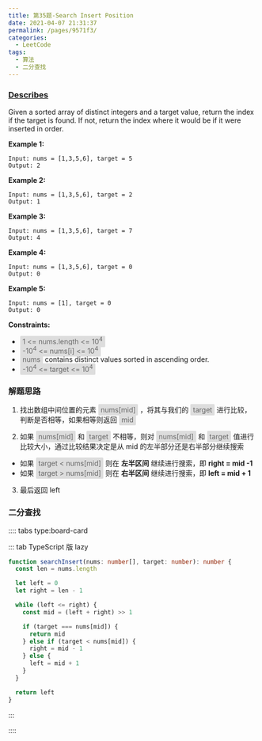 ```yaml
---
title: 第35题-Search Insert Position
date: 2021-04-07 21:31:37
permalink: /pages/9571f3/
categories:
  - LeetCode
tags:
  - 算法
  - 二分查找
---
```


### [Describes](https://leetcode-cn.com/problems/search-in-rotated-sorted-array/)

Given a sorted array of distinct integers and a target value, return the index if the target is found. If not, return the index where it would be if it were inserted in order.

<!-- more -->

**Example 1:**

```
Input: nums = [1,3,5,6], target = 5
Output: 2
```

**Example 2:**

```
Input: nums = [1,3,5,6], target = 2
Output: 1
```

**Example 3:**

```
Input: nums = [1,3,5,6], target = 7
Output: 4
```

**Example 4:**

```
Input: nums = [1,3,5,6], target = 0
Output: 0
```

**Example 5:**

```
Input: nums = [1], target = 0
Output: 0
```

**Constraints:**

- <span style="background: #ddd; color: #666; padding: 3px 5px; border-radius: 2px;">1 <= nums.length <= 10<sup>4</sup></span>
- <span style="background: #ddd; color: #666; padding: 3px 5px; border-radius: 2px;">-10<sup>4</sup> <= nums[i] <= 10<sup>4</sup></span>
- <span style="background: #ddd; color: #666; padding: 3px 5px; border-radius: 2px;">nums</span> contains distinct values sorted in ascending order.
- <span style="background: #ddd; color: #666; padding: 3px 5px; border-radius: 2px;">-10<sup>4</sup> <= target <= 10<sup>4</sup></span>

### 解题思路

1. 找出数组中间位置的元素 <span style="background: #ddd; color: #666; padding: 3px 5px; border-radius: 2px;">nums[mid]</span> ，将其与我们的 <span style="background: #ddd; color: #666; padding: 3px 5px; border-radius: 2px;">target</span> 进行比较，判断是否相等，如果相等则返回 <span style="background: #ddd; color: #666; padding: 3px 5px; border-radius: 2px;">mid</span>

2. 如果 <span style="background: #ddd; color: #666; padding: 3px 5px; border-radius: 2px;">nums[mid]</span> 和 <span style="background: #ddd; color: #666; padding: 3px 5px; border-radius: 2px;">target</span> 不相等，则对 <span style="background: #ddd; color: #666; padding: 3px 5px; border-radius: 2px;">nums[mid]</span> 和 <span style="background: #ddd; color: #666; padding: 3px 5px; border-radius: 2px;">target</span> 值进行比较大小，通过比较结果决定是从 mid 的左半部分还是右半部分继续搜索

- 如果 <span style="background: #ddd; color: #666; padding: 3px 5px; border-radius: 2px;">target < nums[mid]</span> 则在 **左半区间** 继续进行搜索，即 **right = mid -1**
- 如果 <span style="background: #ddd; color: #666; padding: 3px 5px; border-radius: 2px;">target > nums[mid]</span> 则在 **右半区间** 继续进行搜索，即 **left = mid + 1**

3. 最后返回 left

### 二分查找

:::: tabs type:board-card

::: tab TypeScript 版 lazy

```TypeScript
function searchInsert(nums: number[], target: number): number {
  const len = nums.length

  let left = 0
  let right = len - 1

  while (left <= right) {
    const mid = (left + right) >> 1

    if (target === nums[mid]) {
      return mid
    } else if (target < nums[mid]) {
      right = mid - 1
    } else {
      left = mid + 1
    }
  }

  return left
}
```

:::

::::
